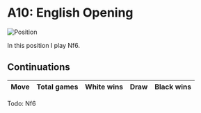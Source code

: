 # A10: English Opening

![Position](https://chessboardimage.com/rnbqkbnr/pppppppp/8/8/2P5/8/PP1PPPPP/RNBQKBNR.png)

In this position I play Nf6.

## Continuations

Move                | Total games | White wins | Draw | Black wins
--------------------|-------------|------------|------|-----------

Todo: Nf6
